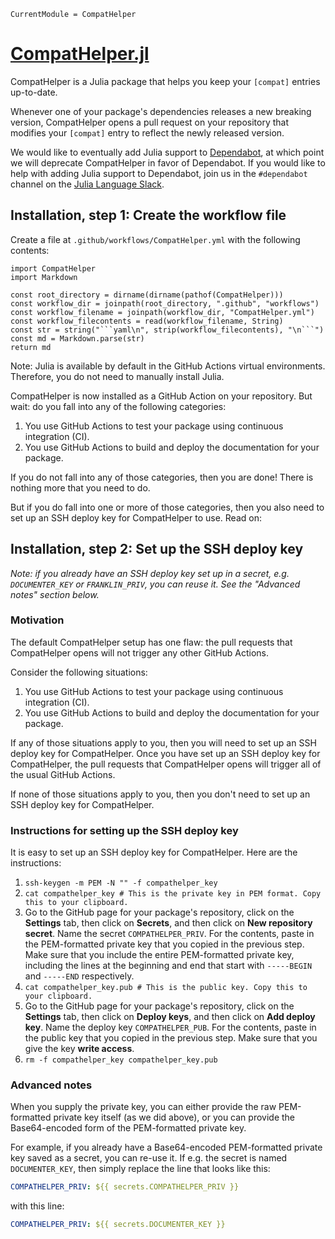 ```@meta
CurrentModule = CompatHelper
```

# [CompatHelper.jl](https://github.com/JuliaRegistries/CompatHelper.jl)

CompatHelper is a Julia package that helps you keep your `[compat]` entries up-to-date.

Whenever one of your package's dependencies releases a new breaking version, CompatHelper opens a pull request on your repository that modifies your `[compat]` entry to reflect the newly released version.

We would like to eventually add Julia support to [Dependabot](https://dependabot.com), at which point we will deprecate CompatHelper in favor of Dependabot. If you would like to help with adding Julia support to Dependabot, join us in the `#dependabot` channel on the [Julia Language Slack](https://julialang.org/slack/).

## Installation, step 1: Create the workflow file

Create a file at `.github/workflows/CompatHelper.yml` with the following contents:

```@eval
import CompatHelper
import Markdown

const root_directory = dirname(dirname(pathof(CompatHelper)))
const workflow_dir = joinpath(root_directory, ".github", "workflows")
const workflow_filename = joinpath(workflow_dir, "CompatHelper.yml")
const workflow_filecontents = read(workflow_filename, String)
const str = string("```yaml\n", strip(workflow_filecontents), "\n```")
const md = Markdown.parse(str)
return md
```

Note: Julia is available by default in the GitHub Actions virtual environments.
Therefore, you do not need to manually install Julia.

CompatHelper is now installed as a GitHub Action on your repository. But wait: do you fall into any of the following categories:
1. You use GitHub Actions to test your package using continuous integration (CI).
2. You use GitHub Actions to build and deploy the documentation for your package.

If you do not fall into any of those categories, then you are done! There is nothing more that you need to do.

But if you do fall into one or more of those categories, then you also need to set up an SSH deploy key for CompatHelper to use. Read on:

## Installation, step 2: Set up the SSH deploy key

*Note: if you already have an SSH deploy key set up in a secret, e.g. `DOCUMENTER_KEY` or `FRANKLIN_PRIV`, you can reuse it. See the "Advanced notes" section below.*

### Motivation

The default CompatHelper setup has one flaw: the pull requests that CompatHelper opens will not trigger any other GitHub Actions.

Consider the following situations:
1. You use GitHub Actions to test your package using continuous integration (CI).
2. You use GitHub Actions to build and deploy the documentation for your package.

If any of those situations apply to you, then you will need to set up an SSH deploy key for CompatHelper. Once you have set up an SSH deploy key for CompatHelper, the pull requests that CompatHelper opens will trigger all of the usual GitHub Actions.

If none of those situations apply to you, then you don't need to set up an SSH deploy key for CompatHelper.

### Instructions for setting up the SSH deploy key

It is easy to set up an SSH deploy key for CompatHelper. Here are the instructions:
1. `ssh-keygen -m PEM -N "" -f compathelper_key`
2. `cat compathelper_key # This is the private key in PEM format. Copy this to your clipboard.`
3. Go to the GitHub page for your package's repository, click on the **Settings** tab, then click on **Secrets**, and then click on **New repository secret**. Name the secret `COMPATHELPER_PRIV`. For the contents, paste in the PEM-formatted private key that you copied in the previous step. Make sure that you include the entire PEM-formatted private key, including the lines at the beginning and end that start with `-----BEGIN` and `-----END` respectively.
4. `cat compathelper_key.pub # This is the public key. Copy this to your clipboard.`
5. Go to the GitHub page for your package's repository, click on the **Settings** tab, then click on **Deploy keys**, and then click on **Add deploy key**. Name the deploy key `COMPATHELPER_PUB`. For the contents, paste in the public key that you copied in the previous step. Make sure that you give the key **write access**.
6. `rm -f compathelper_key compathelper_key.pub`

### Advanced notes

When you supply the private key, you can either provide the raw PEM-formatted private key itself (as we did above), or you can provide the Base64-encoded form of the PEM-formatted private key.

For example, if you already have a Base64-encoded PEM-formatted private key saved as a secret, you can re-use it. If e.g. the secret is named `DOCUMENTER_KEY`, then simply replace the line that looks like this:
```yaml
COMPATHELPER_PRIV: ${{ secrets.COMPATHELPER_PRIV }}
```

with this line:
```yaml
COMPATHELPER_PRIV: ${{ secrets.DOCUMENTER_KEY }}
```
